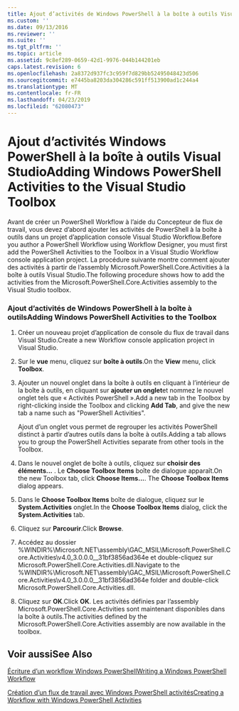 ```yaml
---
title: Ajout d’activités de Windows PowerShell à la boîte à outils Visual Studio | Microsoft Docs
ms.custom: ''
ms.date: 09/13/2016
ms.reviewer: ''
ms.suite: ''
ms.tgt_pltfrm: ''
ms.topic: article
ms.assetid: 9c8ef289-0659-42d1-9976-044b144201eb
caps.latest.revision: 6
ms.openlocfilehash: 2a8372d937fc3c959f7d829bb52495048423d506
ms.sourcegitcommit: e7445ba8203da304286c591ff513900ad1c244a4
ms.translationtype: MT
ms.contentlocale: fr-FR
ms.lasthandoff: 04/23/2019
ms.locfileid: "62080473"
---
```

# <a name="adding-windows-powershell-activities-to-the-visual-studio-toolbox"></a><span data-ttu-id="e6aa2-102">Ajout d’activités Windows PowerShell à la boîte à outils Visual Studio</span><span class="sxs-lookup"><span data-stu-id="e6aa2-102">Adding Windows PowerShell Activities to the Visual Studio Toolbox</span></span>

<span data-ttu-id="e6aa2-103">Avant de créer un PowerShell Workflow à l’aide du Concepteur de flux de travail, vous devez d’abord ajouter les activités de PowerShell à la boîte à outils dans un projet d’application console Visual Studio Workflow.</span><span class="sxs-lookup"><span data-stu-id="e6aa2-103">Before you author a PowerShell Workflow using Workflow Designer, you must first add the PowerShell Activities to the Toolbox in a Visual Studio Workflow console application project.</span></span> <span data-ttu-id="e6aa2-104">La procédure suivante montre comment ajouter des activités à partir de l’assembly Microsoft.PowerShell.Core.Activities à la boîte à outils Visual Studio.</span><span class="sxs-lookup"><span data-stu-id="e6aa2-104">The following procedure shows how to add the activities from the Microsoft.PowerShell.Core.Activities assembly to the Visual Studio toolbox.</span></span>

### <a name="adding-windows-powershell-activities-to-the-toolbox"></a><span data-ttu-id="e6aa2-105">Ajout d’activités de Windows PowerShell à la boîte à outils</span><span class="sxs-lookup"><span data-stu-id="e6aa2-105">Adding Windows PowerShell Activities to the Toolbox</span></span>

1. <span data-ttu-id="e6aa2-106">Créer un nouveau projet d’application de console du flux de travail dans Visual Studio.</span><span class="sxs-lookup"><span data-stu-id="e6aa2-106">Create a new Workflow console application project in Visual Studio.</span></span>

2. <span data-ttu-id="e6aa2-107">Sur le **vue** menu, cliquez sur **boîte à outils**.</span><span class="sxs-lookup"><span data-stu-id="e6aa2-107">On the **View** menu, click **Toolbox**.</span></span>

3. <span data-ttu-id="e6aa2-108">Ajouter un nouvel onglet dans la boîte à outils en cliquant à l’intérieur de la boîte à outils, en cliquant sur **ajouter un onglet**et nommez le nouvel onglet tels que « Activités PowerShell ».</span><span class="sxs-lookup"><span data-stu-id="e6aa2-108">Add a new tab in the Toolbox by right-clicking inside the Toolbox and clicking **Add Tab**, and give the new tab a name such as "PowerShell Activities".</span></span>

   <span data-ttu-id="e6aa2-109">Ajout d’un onglet vous permet de regrouper les activités PowerShell distinct à partir d’autres outils dans la boîte à outils.</span><span class="sxs-lookup"><span data-stu-id="e6aa2-109">Adding a tab allows you to group the PowerShell Activities separate from other tools in the Toolbox.</span></span>

4. <span data-ttu-id="e6aa2-110">Dans le nouvel onglet de boîte à outils, cliquez sur **choisir des éléments...** . Le **Choose Toolbox Items** boîte de dialogue apparaît.</span><span class="sxs-lookup"><span data-stu-id="e6aa2-110">On the new Toolbox tab, click **Choose Items...**. The **Choose Toolbox Items** dialog appears.</span></span>

5. <span data-ttu-id="e6aa2-111">Dans le **Choose Toolbox Items** boîte de dialogue, cliquez sur le **System.Activities** onglet.</span><span class="sxs-lookup"><span data-stu-id="e6aa2-111">In the **Choose Toolbox Items** dialog, click the **System.Activities** tab.</span></span>

6. <span data-ttu-id="e6aa2-112">Cliquez sur **Parcourir**.</span><span class="sxs-lookup"><span data-stu-id="e6aa2-112">Click **Browse**.</span></span>

7. <span data-ttu-id="e6aa2-113">Accédez au dossier %WINDIR%\Microsoft.NET\assembly\GAC_MSIL\Microsoft.PowerShell.Core.Activities\v4.0_3.0.0.0__31bf3856ad364e et double-cliquez sur Microsoft.PowerShell.Core.Activities.dll.</span><span class="sxs-lookup"><span data-stu-id="e6aa2-113">Navigate to the %WINDIR%\Microsoft.NET\assembly\GAC_MSIL\Microsoft.PowerShell.Core.Activities\v4.0_3.0.0.0__31bf3856ad364e folder and double-click Microsoft.PowerShell.Core.Activities.dll.</span></span>

8. <span data-ttu-id="e6aa2-114">Cliquez sur **OK**.</span><span class="sxs-lookup"><span data-stu-id="e6aa2-114">Click **OK**.</span></span> <span data-ttu-id="e6aa2-115">Les activités définies par l’assembly Microsoft.PowerShell.Core.Activities sont maintenant disponibles dans la boîte à outils.</span><span class="sxs-lookup"><span data-stu-id="e6aa2-115">The activities defined by the Microsoft.PowerShell.Core.Activities assembly are now available in the toolbox.</span></span>

## <a name="see-also"></a><span data-ttu-id="e6aa2-116">Voir aussi</span><span class="sxs-lookup"><span data-stu-id="e6aa2-116">See Also</span></span>

[<span data-ttu-id="e6aa2-117">Écriture d’un workflow Windows PowerShell</span><span class="sxs-lookup"><span data-stu-id="e6aa2-117">Writing a Windows PowerShell Workflow</span></span>](./writing-a-windows-powershell-workflow.md)

[<span data-ttu-id="e6aa2-118">Création d’un flux de travail avec Windows PowerShell activités</span><span class="sxs-lookup"><span data-stu-id="e6aa2-118">Creating a Workflow with Windows PowerShell Activities</span></span>](./creating-a-workflow-with-windows-powershell-activities.md)